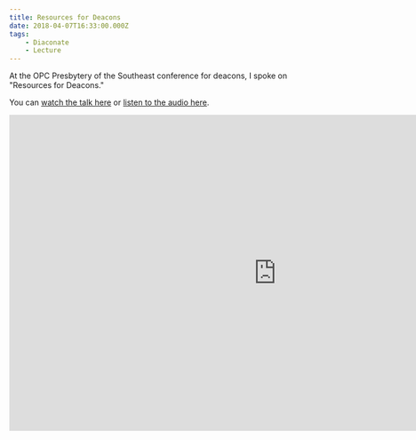```yaml
---
title: Resources for Deacons
date: 2018-04-07T16:33:00.000Z
tags:
    - Diaconate
    - Lecture
---
```

At the OPC Presbytery of the Southeast conference for deacons, I spoke on "Resources for Deacons."

You can [watch the talk here](https://youtu.be/zS0I-nELCH0?si=33l-z2HS-Z86fr1E) or [listen to the audio here](https://www.sermonaudio.com/solo/shiloh/sermons/4161810413910/).

<iframe src="https://docs.google.com/presentation/d/e/2PACX-1vRUz4-PjR7R-5QnbkHoXFp4YpIFLZQkCReb9GJ5JKbYSX8XkkiDZgMON0c1BMO_7zcFhD51__R02PJm/embed?start=false&loop=false&delayms=3000" frameborder="0" width="960" height="569" allowfullscreen="true" mozallowfullscreen="true" webkitallowfullscreen="true"></iframe>
